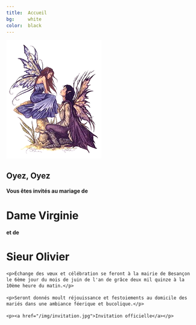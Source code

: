 ```yaml
---
title:  Accueil
bg:     white
color:  black
---
```


<div class="left">
    <img src="/img/faeries.png" alt="fées">
</div>

<div class="right">
    <h2>Oyez, Oyez</h2>
    <h4>Vous êtes invités au mariage de</h4>
    <h1>Dame Virginie</h1>
    <h4>et de</h4>
    <h1>Sieur Olivier</h1>

    <p>Échange des vœux et célébration se feront à la mairie de Besançon le 6ème jour du mois de juin de l'an de grâce deux mil quinze à la 10ème heure du matin.</p>

    <p>Seront donnés moult réjouissance et festoiements au domicile des mariés dans une ambiance féerique et bucolique.</p>

    <p><a href="/img/invitation.jpg">Invitation officielle</a></p>

</div>
